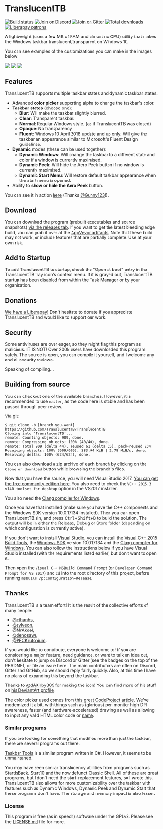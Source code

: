 ﻿# TranslucentTB

[![Build status](https://ci.appveyor.com/api/projects/status/9yym3vr6s5gc7vk3/branch/master?svg=true)](https://ci.appveyor.com/project/sylveon/translucenttb/branch/master)
[![Join on Discord](https://img.shields.io/discord/304387206552879116.svg)](https://discord.gg/w95DGTK)
[![Join on Gitter](https://badges.gitter.im/TranslucentTB/Lobby.svg)](https://gitter.im/TranslucentTB/Lobby?utm_source=badge&utm_medium=badge&utm_campaign=pr-badge&utm_content=badge)
[![Total downloads](https://img.shields.io/github/downloads/TranslucentTB/TranslucentTB/total.svg)](https://github.com/TranslucentTB/TranslucentTB/releases)
[![Liberapay patrons](https://img.shields.io/liberapay/patrons/TranslucentTB.svg)](https://liberapay.com/TranslucentTB/)

A lightweight (uses a few MB of RAM and almost no CPU) utility that makes the Windows taskbar translucent/transparent on Windows 10.

You can see examples of the customizations you can make in the images below:

![](https://charles.getsharex.com/GbOX4b.png) ![](https://charles.getsharex.com/yX37Vc.png) ![](https://charles.getsharex.com/MPaxeO.png)

## Features

TranslucentTB supports multiple taskbar states and dynamic taskbar states.

 - Advanced **color picker** supporting alpha to change the taskbar's color.
 - **Taskbar states** (choose one):
   - **Blur**: Will make the taskbar slightly blurred.
   - **Clear**: Transparent taskbar.
   - **Normal**: Regular Windows style. (as if TranslucentTB was closed)
   - **Opaque**: No transparency.
   - **Fluent**: Windows 10 April 2018 update and up only. Will give the taskbar an appearance similar to Microsoft's Fluent Design guidelines.
 - **Dynamic** modes (these can be used together):
   - **Dynamic Windows**: Will change the taskbar to a different state and color if a window is currently maximised.
   - **Dynamic Peek**: Will hide the Aero Peek button if no window is currently maximised.
   - **Dynamic Start Menu**: Will restore default taskbar appearance when the start menu is opened.
 - Ability to **show or hide the Aero Peek** button.

You can see it in action [here](https://gfycat.com/EverlastingCreamyIlladopsis) (Thanks [@Gunny123](https://github.com/Gunny123)!).

## Download

You can download the program (prebuilt executables and source snapshots) [via the releases tab](https://github.com/TranslucentTB/TranslucentTB/releases).
If you want to get the latest bleeding edge build, you can grab it over at the [AppVeyor artifacts](https://ci.appveyor.com/project/sylveon/translucenttb/build/artifacts). Note that these build may not work, or include features that are partially complete. Use at your own risk.

## Add to Startup

To add TranslucentTB to startup, check the "Open at boot" entry in the TranslucentTB tray icon's context menu. If it is grayed out, TranslucentTB startup has been disabled from within the Task Manager or by your organization.

## Donations

[We have a Liberapay!](https://liberapay.com/TranslucentTB/) Don't hesitate to donate if you appreciate TranslucentTB and would like to support our work.

## Security

Some antiviruses are over eager, so they might flag this program as malicious. IT IS NOT! Over 200k users have downloaded this program safely. The source is open, you can compile it yourself, and I welcome any and all security reviews.

Speaking of compiling...

## Building from source

You can checkout one of the available branches. However, it is recommended to use `master`, as the code here is stable and has been passed through peer review.

Via [git](https://git-scm.com):
```
$ git clone -b [branch-you-want] https://github.com/TranslucentTB/TranslucentTB
Cloning into 'TranslucentTB'...
remote: Counting objects: 909, done.
remote: Compressing objects: 100% (40/40), done.
remote: Total 909 (delta 44), reused 61 (delta 35), pack-reused 834
Receiving objects: 100% (909/909), 383.94 KiB | 2.78 MiB/s, done.
Resolving deltas: 100% (624/624), done.
```

You can also download a zip archive of each branch by clicking on the `Clone or download` button while browsing the branch's files.

Now that you have the source, you will need Visual Studio 2017. [You can get the free community edition here](https://www.visualstudio.com/vs/community/).
You also need to check the `VC++ 2015.3 v140 toolset for desktop` option in the VS2017 installer.

You also need the [Clang compiler for Windows](http://releases.llvm.org/download.html).

Once you have that installed (make sure you have the C++ components and the Windows SDK version 10.0.17134 installed). Then you can open TranslucentTB.sln, and press <kbd>Ctrl</kbd>+<kbd>Shift</kbd>+<kbd>B</kbd> to build the solution.
The output will be in either the Release, Debug or Store folder (depending on which configuration is currently active).

If you don't want to install Visual Studio, you can install the [Visual C++ 2015 Build Tools](http://landinghub.visualstudio.com/visual-cpp-build-tools), the [Windows SDK](https://developer.microsoft.com/en-US/windows/downloads/windows-10-sdk) version 10.0.17134 and the [Clang compiler for Windows](http://releases.llvm.org/download.html). You can also follow the instructions below if you have Visual Studio installed (with the requirements listed earlier) but don't want to open it.

Then open the `Visual C++ MSBuild Command Prompt` (or `Developer Command Prompt for VS 2017`) and `cd` into the root directory of this project, before running `msbuild /p:Configuration=Release`.

## Thanks

TranslucentTB is a team effort! It is the result of the collective efforts of many people:
 - [@ethanhs](https://github.com/ethanhs),
 - [@sylveon](https://github.com/sylveon),
 - [@MrAksel](https://github.com/MrAksel),
 - [@denosawr](https://github.com/denosawr),
 - [@PFCKrutonium](https://github.com/PFCKrutonium).

If you would like to contribute, everyone is welcome to! If you are considering a major feature, need guidance, or want to talk an idea out, don't hesitate to jump on Discord or Gitter (see the badges on the top of the README), or file an issue here. The main contributors are often on Discord, Gitter and GitHub, so we should reply fairly quickly.
Also, at this time I have no plans of expanding this beyond the taskbar.

Thanks to [@dAKirby309](https://github.com/dAKirby309) for making the icon! You can find more of his stuff on [his DeviantArt profile](https://dakirby309.deviantart.com/).

The color picker used comes from [this great CodeProject article](https://www.codeproject.com/Articles/9207/An-HSV-RGBA-colour-picker).
We've modernized it a bit, with things such as (glorious) per-monitor high DPI awareness, faster (and hardware-accelerated) drawing as well as allowing to input any valid HTML color code or [name](https://www.w3schools.com/colors/colors_names.asp).

### Similar programs

If you are looking for something that modifies more than just the taskbar, there are several programs out there.

[Taskbar Tools](https://github.com/Elestriel/TaskbarTools) is a similar program written in C#. However, it seems to be unmaintaned.

You may have seen similar translucency abilities from programs such as StartIsBack, Start10 and the now defunct Classic Shell. All of these are great programs, but I don't need the start-replacement features, so I wrote this.
TranslucentTB also allows for more customizability over the taskbar with features such as Dynamic Windows, Dynamic Peek and Dynamic Start that these programs don't have. The storage and memory impact is also lesser.

### License

This program is free (as in speech) software under the GPLv3. Please see the [LICENSE.md](LICENSE.md) file for more.
